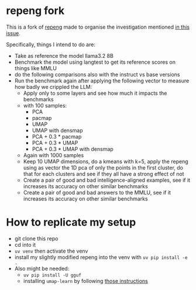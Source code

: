 # repeng fork

This is a fork of [repeng](https://github.com/vgel/repeng/) made to organise the investigation mentioned [in this issue](https://github.com/vgel/repeng/issues/27).

Specifically, things I intend to do are:

- Take as reference the model llama3.2 8B
- Benchmark the model using langtest to get its reference scores on things like MMLU
- do the following comparisons also with the instruct vs base versions
- Run the benchmark again after applying the following vector to measure how badly we crippled the LLM:
    - Apply only to some layers and see how much it impacts the benchmarks
    - with 100 samples:
        - PCA
        - pacmap
        - UMAP
        - UMAP with densmap
        - PCA + 0.3 * pacmap
        - PCA + 0.3 * UMAP
        - PCA + 0.3 * UMAP with densmap
    - Again with 1000 samples
    - Keep 10 UMAP dimensions, do a kmeans with k=5, apply the repeng using as vector the 1D pca of only the points in the first cluster, do that for each clusters and see if they all have a strong effect of not
    - Create a pair of good and bad intelligence-aligned examples, see if it increases its accuracy on other similar benchmarks
    - Create a pair of good and bad answers to the MMLU, see if it increases its accuracy on other similar benchmarks




# How to replicate my setup
- git clone this repo
- cd into it
- `uv venv` then activate the venv
- install my slightly modified repeng into the venv with `uv pip install -e .`
- Also might be needed:
    - `uv pip install -U gguf`
    - installing `umap-learn` by following [those instructions](https://pypi.org/project/umap-learn/)
